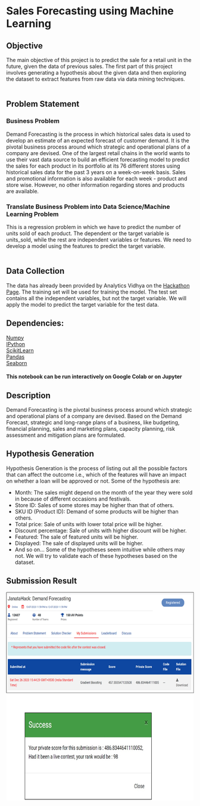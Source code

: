 # Sales Forecasting using Machine Learning
## Objective
The main objective of this project is to predict the sale for a retail unit in the future, given the data of previous sales. The first part of this project involves generating a hypothesis about the given data and then exploring the dataset to extract features from raw data via data mining techniques.<br/><br/>

## Problem Statement
### Business Problem
Demand Forecasting is the process in which historical sales data is used to develop an estimate of an expected forecast of customer demand. It is the pivotal business process around which strategic and operational plans of a company are devised. One of the largest retail chains in the world wants to use their vast data source to build an efficient forecasting model to predict the sales for each product in its portfolio at its 76 different stores using historical sales data for the past 3 years on a week-on-week basis. Sales and promotional information is also available for each week - product and store wise. However, no other information regarding stores and products are available. <br/>
### Translate Business Problem into Data Science/Machine Learning Problem
This is a regression problem in which we have to predict the number of units sold of each product. The dependent or the target variable is units_sold, while the rest are independent variables or features. We need to develop a model using the features to predict the target variable.<br/><br/>

## Data Collection
The data has already been provided by Analytics Vidhya on the [Hackathon Page](https://datahack.analyticsvidhya.com/contest/janatahack-demand-forecasting/). The training set will be used for training the model. The test set contains all the independent variables, but not the target variable. We will apply the model to predict the target variable for the test data.

## Dependencies:
[Numpy](https://numpy.org/)<br/>
[IPython](https://ipython.org/)<br/>
[ScikitLearn](https://scikit-learn.org/stable/)<br/>
[Pandas](https://pandas.pydata.org/)<br/>
[Seaborn](https://seaborn.pydata.org/)<br/>

#### This notebook can be run interactively on Google Colab or on Jupyter

## Description
Demand Forecasting is the pivotal business process around which strategic and operational plans of a company are devised. Based on the Demand Forecast, strategic and long-range plans of a business, like budgeting, financial planning, sales and marketing plans, capacity planning, risk assessment and mitigation plans are formulated.
## Hypothesis Generation
Hypothesis Generation is the process of listing out all the possible factors that can affect the outcome i.e., which of the features will have an impact on whether a loan will be approved or not. Some of the hypothesis are:
- Month: The sales might depend on the month of the year they were sold in because of different occasions and festivals.
-	Store ID: Sales of some stores may be higher than that of others.
-	SKU ID (Product ID): Demand of some products will be higher than others.
-	Total price: Sale of units with lower total price will be higher.
-	Discount percentage: Sale of units with higher discount will be higher.
-	Featured: The sale of featured units will be higher.
-	Displayed: The sale of displayed units will be higher.
-	And so on…
Some of the hypotheses seem intuitive while others may not. We will try to validate each of these hypotheses based on the dataset. 

## Submission Result
![Result](Result.jpg)


